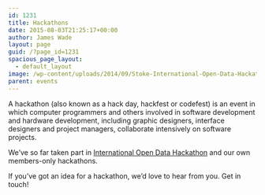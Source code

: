 ```yaml
---
id: 1231
title: Hackathons
date: 2015-08-03T21:25:17+00:00
author: James Wade
layout: page
guid: /?page_id=1231
spacious_page_layout:
  - default_layout
image: /wp-content/uploads/2014/09/Stoke-International-Open-Data-Hackathon-maxresdefault.jpg
parent: events
---
```

A hackathon (also known as a hack day, hackfest or codefest) is an event in which computer programmers and others involved in software development and hardware development, including graphic designers, interface designers and project managers, collaborate intensively on software projects.

We&#8217;ve so far taken part in [International Open Data Hackathon](http://opendataday.org/) and our own members-only hackathons.

If you&#8217;ve got an idea for a hackathon, we&#8217;d love to hear from you. Get in touch!